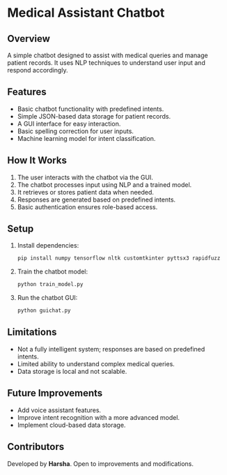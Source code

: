 # Medical Assistant Chatbot

## Overview
A simple chatbot designed to assist with medical queries and manage patient records. It uses NLP techniques to understand user input and respond accordingly.

## Features
- Basic chatbot functionality with predefined intents.
- Simple JSON-based data storage for patient records.
- A GUI interface for easy interaction.
- Basic spelling correction for user inputs.
- Machine learning model for intent classification.

## How It Works
1. The user interacts with the chatbot via the GUI.
2. The chatbot processes input using NLP and a trained model.
3. It retrieves or stores patient data when needed.
4. Responses are generated based on predefined intents.
5. Basic authentication ensures role-based access.

## Setup
1. Install dependencies:
   ```bash
   pip install numpy tensorflow nltk customtkinter pyttsx3 rapidfuzz
   ```
2. Train the chatbot model:
   ```bash
   python train_model.py
   ```
3. Run the chatbot GUI:
   ```bash
   python guichat.py
   ```

## Limitations
- Not a fully intelligent system; responses are based on predefined intents.
- Limited ability to understand complex medical queries.
- Data storage is local and not scalable.

## Future Improvements
- Add voice assistant features.
- Improve intent recognition with a more advanced model.
- Implement cloud-based data storage.

## Contributors
Developed by **Harsha**. Open to improvements and modifications.

